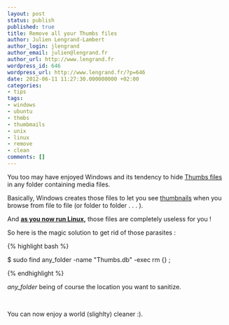 ```yaml
---
layout: post
status: publish
published: true
title: Remove all your Thumbs files
author: Julien Lengrand-Lambert
author_login: jlengrand
author_email: julien@lengrand.fr
author_url: http://www.lengrand.fr
wordpress_id: 646
wordpress_url: http://www.lengrand.fr/?p=646
date: 2012-06-11 11:27:30.000000000 +02:00
categories:
- tips
tags:
- windows
- ubuntu
- thmbs
- thumbmails
- unix
- linux
- remove
- clean
comments: []
---
```

You too may have enjoyed Windows and its tendency to hide <a title="thumbs files" href="http://en.wikipedia.org/wiki/Windows_thumbnail_cache" target="_blank">Thumbs files</a> in any folder containing media files.

Basically, Windows creates those files to let you see <a title="thumbnail" href="https://en.wikipedia.org/wiki/Thumbnail" target="_blank">thumbnails</a> when you browse from file to file (or folder to folder . . . ).

And <strong><a title="why Linux is better" href="http://www.whylinuxisbetter.net/" target="_blank">as you now run Linux,</a></strong> those files are completely useless for you !

So here is the magic solution to get rid of those parasites :

{% highlight bash %}

$ sudo find any_folder -name "Thumbs.db" -exec rm {} \;

{% endhighlight %}

<em>any_folder</em> being of course the location you want to sanitize.

&nbsp;

You can now enjoy a world (slighlty) cleaner :).
